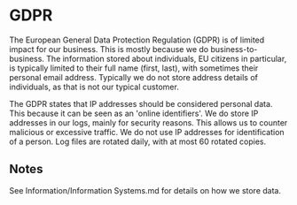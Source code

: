 # GDPR

The European General Data Protection Regulation (GDPR) is of limited impact for our business. This is mostly because we do business-to-business. The information stored about individuals, EU citizens in particular, is typically limited to their full name (first, last), with sometimes their personal email address. Typically we do not store address details of individuals, as that is not our typical customer.

The GDPR states that IP addresses should be considered personal data. This because it can be seen as an 'online identifiers'. We do store IP addresses in our logs, mainly for security reasons. This allows us to counter malicious or excessive traffic. We do not use IP addresses for identification of a person. Log files are rotated daily, with at most 60 rotated copies.

## Notes

See Information/Information Systems.md for details on how we store data.
